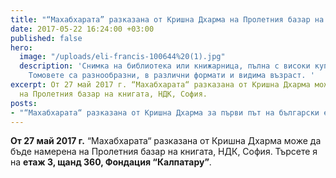 ```yaml
---
title: "“Махабхарата” разказана от Кришна Дхарма на Пролетния базар на книгата"
date: 2017-05-22 16:24:00 +03:00
published: false
hero:
  image: "/uploads/eli-francis-100644%20(1).jpg"
  description: 'Снимка на библиотека или книжарница, пълна с високи купчини книги.
    Томовете са разнообразни, в различни формати и видима възраст. '
excerpt: От 27 май 2017 г. “Махабхарата“ разказана от Кришна Дхарма може да бъде намерена
  на Пролетния базар на книгата, НДК, София.
posts:
- "“Махабхарата“ разказана от Кришна Дхарма за първи път на български език"
---
```


**От 27 май 2017 г.** “Махабхарата“ разказана от Кришна Дхарма може да бъде намерена на Пролетния базар на книгата, НДК, София. Търсете я на **етаж 3, щанд 360, Фондация “Калпатару”**.